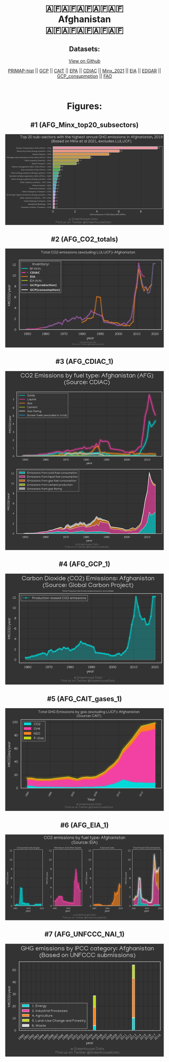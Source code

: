 
<center>
<h1 align="center">
🇦🇫🇦🇫🇦🇫🇦🇫🇦🇫
<br>
Afghanistan
<br>
🇦🇫🇦🇫🇦🇫🇦🇫🇦🇫
</h1>
<h2>Datasets:</h2>
<p><a href="https://github.com/dquintani/GreenhouseData/tree/master/country_data/AFG_Afghanistan/data">View on Github</a>
<br></p><p><a href="data/AFG_PRIMAP-hist.csv">PRIMAP-hist</a> || <a href="data/AFG_GCP.csv">GCP</a> || <a href="data/AFG_CAIT.csv">CAIT</a> || <a href="data/AFG_EPA.csv">EPA</a> || <a href="data/AFG_CDIAC.csv">CDIAC</a> || <a href="data/AFG_Minx_2021.csv">Minx_2021</a> || <a href="data/AFG_EIA.csv">EIA</a> || <a href="data/AFG_EDGAR.csv">EDGAR</a> || <a href="data/AFG_GCP_consupmption.csv">GCP_consupmption</a> || <a href="data/AFG_FAO.csv">FAO</a></p><p><br></p>
<h1>Figures:</h1><h2>#1 (AFG_Minx_top20_subsectors)</h2>
<p><img alt="" src="figures/AFG_Minx_top20_subsectors.png" /></p><h2>#2 (AFG_CO2_totals)</h2>
<p><img alt="" src="figures/AFG_CO2_totals.png" /></p><h2>#3 (AFG_CDIAC_1)</h2>
<p><img alt="" src="figures/AFG_CDIAC_1.png" /></p><h2>#4 (AFG_GCP_1)</h2>
<p><img alt="" src="figures/AFG_GCP_1.png" /></p><h2>#5 (AFG_CAIT_gases_1)</h2>
<p><img alt="" src="figures/AFG_CAIT_gases_1.png" /></p><h2>#6 (AFG_EIA_1)</h2>
<p><img alt="" src="figures/AFG_EIA_1.png" /></p><h2>#7 (AFG_UNFCCC_NAI_1)</h2>
<p><img alt="" src="figures/AFG_UNFCCC_NAI_1.png" /></p>